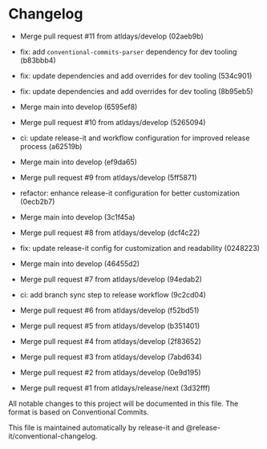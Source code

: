 # Changelog

* Merge pull request #11 from atldays/develop (02aeb9b)
* fix: add `conventional-commits-parser` dependency for dev tooling (b83bbb4)
* fix: update dependencies and add overrides for dev tooling (534c901)
* fix: update dependencies and add overrides for dev tooling (8b95eb5)
* Merge main into develop (6595ef8)

* Merge pull request #10 from atldays/develop (5265094)
* ci: update release-it and workflow configuration for improved release process (a62519b)
* Merge main into develop (ef9da65)

* Merge pull request #9 from atldays/develop (5ff5871)
* refactor: enhance release-it configuration for better customization (0ecb2b7)
* Merge main into develop (3c1f45a)

* Merge pull request #8 from atldays/develop (dcf4c22)
* fix: update release-it config for customization and readability (0248223)
* Merge main into develop (46455d2)

* Merge pull request #7 from atldays/develop (94edab2)
* ci: add branch sync step to release workflow (9c2cd04)

* Merge pull request #6 from atldays/develop (f52bd51)
* Merge pull request #5 from atldays/develop (b351401)
* Merge pull request #4 from atldays/develop (2f83652)
* Merge pull request #3 from atldays/develop (7abd634)
* Merge pull request #2 from atldays/develop (0e9d195)
* Merge pull request #1 from atldays/release/next (3d32fff)

All notable changes to this project will be documented in this file. The format is based on Conventional Commits.

This file is maintained automatically by release-it and @release-it/conventional-changelog.
